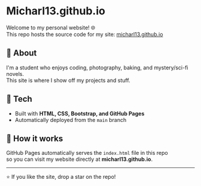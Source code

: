 # Micharl13.github.io

Welcome to my personal website! 🌐  
This repo hosts the source code for my site: [micharl13.github.io](https://micharl13.github.io)

## 🧠 About
I'm a student who enjoys coding, photography, baking, and mystery/sci-fi novels.  
This site is where I show off my projects and stuff.

## 🚀 Tech
- Built with **HTML, CSS, Bootstrap, and GitHub Pages**
- Automatically deployed from the `main` branch

## 🧩 How it works
GitHub Pages automatically serves the `index.html` file in this repo  
so you can visit my website directly at **micharl13.github.io**.

---

⭐️ If you like the site, drop a star on the repo!

